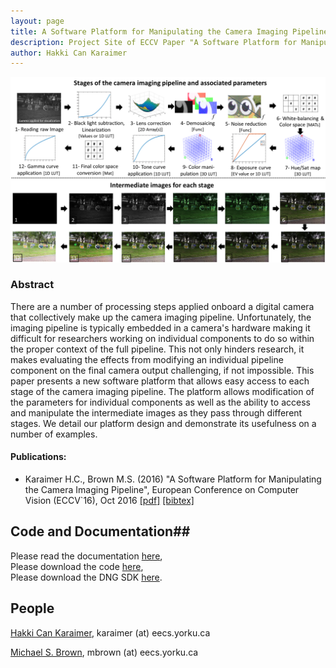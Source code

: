 ```yaml
---
layout: page
title: A Software Platform for Manipulating the Camera Imaging Pipeline
description: Project Site of ECCV Paper "A Software Platform for Manipulating the Camera Imaging Pipeline"
author: Hakki Can Karaimer
---
```

![](./image/Fig_02_pipeline_figure_final.png)

### Abstract ###
 There are a number of processing steps applied onboard a digital camera that collectively make up the camera imaging pipeline.   Unfortunately, the imaging pipeline is typically embedded in a camera's hardware making it difficult for researchers working on individual components to do so within the proper context of the full pipeline.  This not only hinders research, it makes evaluating the effects from modifying an individual pipeline component on the final camera output challenging, if not impossible.  This paper presents a new software platform that allows easy access to each stage of the camera imaging pipeline.   The platform allows modification of the parameters for individual components as well as the ability to access and manipulate the intermediate images as they pass through different stages.  We detail our platform design and demonstrate its usefulness on a number of examples.

#### Publications: ####
* Karaimer H.C., Brown M.S. (2016) "A Software Platform for Manipulating the Camera Imaging Pipeline", European Conference on Computer Vision (ECCV`16), Oct 2016 [[pdf]](./paper/Karaimer_Brown_ECCV16.pdf) [[bibtex]](./bib/karaimer_brown_ECCV16.bib) 

## Code and Documentation##

Please read the documentation [here](https://docs.google.com/document/d/1WzeZ-9U4aTuwFpcX-8GgAy0wT9ERF41ltjr-jJ-NMCo/edit?usp=sharing),   
Please download the code [here](https://github.com/karaimer/camera-pipeline-UI),   
Please download the DNG SDK [here](https://github.com/karaimer/camera-pipeline-dng-sdk).   

## People ##
[Hakki Can Karaimer](https://karaimer.github.io/), 	karaimer (at) eecs.yorku.ca

[Michael S. Brown](http://www.cse.yorku.ca/~mbrown/), 	mbrown (at) eecs.yorku.ca
